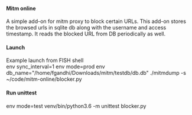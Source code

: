 #### Mitm online
A simple add-on for mitm proxy to block certain URLs. This add-on stores the browsed urls in sqlite db along with the username and access timestamp.
It reads the blocked URL from DB periodically as well.

#### Launch
Example launch from FISH shell<br/>
 env sync_interval=1 env mode=prod env db_name="/home/fgandhi/Downloads/mitm/testdb/db.db" ./mitmdump -s ~/code/mitm-online/blocker.py

#### Run unittest
env mode=test venv/bin/python3.6 -m unittest blocker.py

